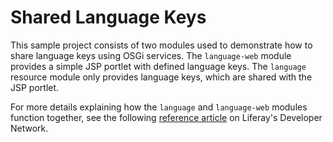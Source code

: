 # Shared Language Keys

This sample project consists of two modules used to demonstrate how to share
language keys using OSGi services. The `language-web` module provides a simple
JSP portlet with defined language keys. The `language` resource module only
provides language keys, which are shared with the JSP portlet.

For more details explaining how the `language` and
`language-web` modules function together, see the following
[reference article](https://portal.liferay.dev/docs/7-2/reference/-/knowledge_base/r/shared-language-keys)
on Liferay's Developer Network.
